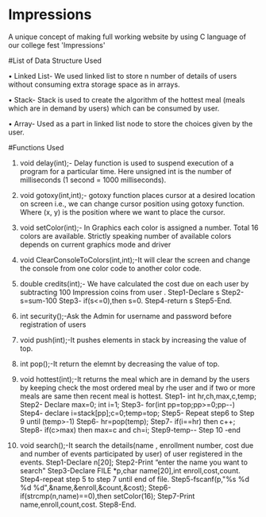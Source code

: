 # Impressions
A unique concept of making full working website by using C language of our college fest 'Impressions' 

#List of Data Structure Used

•	Linked List- We used linked list to store n number of details of users without consuming extra storage space as in arrays.

•	Stack- Stack is used to create the algorithm of the hottest meal (meals which are in demand by users) which can be consumed by user.

•	Array- Used as a part in linked list node to store the choices given by the user.







#Functions Used
1.	void delay(int);- Delay function is used to suspend execution of a program for a particular time. Here unsigned int is the number of milliseconds (1 second = 1000 milliseconds). 

2.	void gotoxy(int,int);- gotoxy function places cursor at a desired location on screen i.e., we can change cursor position using gotoxy function. Where (x, y) is the position where we want to place the cursor.

3.	void setColor(int);- In Graphics each color is assigned a number. Total 16 colors are available. Strictly speaking number of available colors depends on current graphics mode and driver
 
4.	void ClearConsoleToColors(int,int);-It will clear the screen and change the console from one color code to another color code.

5.	double credits(int);- We have calculated the cost due on each user by subtracting 100 Impression coins from user . 
       Step1-Declare s
       Step2-s=sum-100
       Step3- if(s<=0),then s=0.
       Step4-return s
      Step5-End.

6.	int security();-Ask the Admin for username and password before registration of users

7.	void push(int);-It pushes elements in stack by increasing the value of top.

8.	int pop();-It return the elemnt by decreasing the value of top.

9.	void hottest(int);-It returns the meal which are in demand by the users by keeping check the most ordered meal by rhe user and if two or more meals are same then recent meal is hottest.
Step1- int hr,ch,max,c,temp;
Step2- Declare max=0; int i=1;
Step3- for(int pp=top;pp>=0;pp--)
Step4-  declare  i=stack[pp];c=0;temp=top;
Step5- Repeat step6 to Step 9 until (temp>-1)
Step6-  hr=pop(temp);
Step7-   if(i==hr) then c++;
Step8-   if(c>max) then max=c and ch=i;
Step9-temp--
Step 10 -end

10. void search();-It search the details(name , enrollment number, cost due and number of events participated by user) of user registered in the events. 
    Step1-Declare n[20];
    Step2-Print “enter the name you want to search"
    Step3-Declare FILE *p,char name[20],int enroll,cost,count.
   Step4-repeat step 5 to step 7  until end of file.
   Step5-fscanf(p,"%s %d %d %d",&name,&enroll,&count,&cost);
   Step6-if(strcmp(n,name)==0),then  setColor(16);
   Step7-Print name,enroll,count,cost.
   Step8-End.
